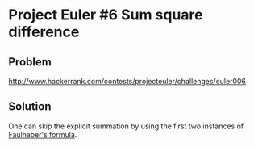 # Project Euler #6 Sum square difference

## Problem
http://www.hackerrank.com/contests/projecteuler/challenges/euler006

## Solution

One can skip the explicit summation by using the first two instances
of [Faulhaber's formula](https://en.wikipedia.org/wiki/Faulhaber%27s_formula).


